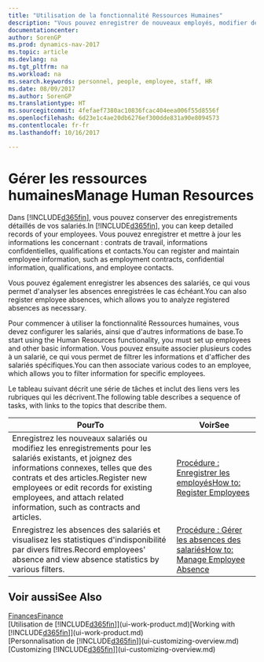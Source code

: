 ```yaml
---
title: "Utilisation de la fonctionnalité Ressources Humaines"
description: "Vous pouvez enregistrer de nouveaux employés, modifier des informations sur le personnel existant, et enregistrer et analyser les absences."
documentationcenter: 
author: SorenGP
ms.prod: dynamics-nav-2017
ms.topic: article
ms.devlang: na
ms.tgt_pltfrm: na
ms.workload: na
ms.search.keywords: personnel, people, employee, staff, HR
ms.date: 08/09/2017
ms.author: SorenGP
ms.translationtype: HT
ms.sourcegitcommit: 4fefaef7380ac10836fcac404eea006f55d8556f
ms.openlocfilehash: 6d23e1c4ae20db6276ef300dde831a90e8094573
ms.contentlocale: fr-fr
ms.lasthandoff: 10/16/2017

---
```

# <a name="manage-human-resources"></a><span data-ttu-id="3339e-103">Gérer les ressources humaines</span><span class="sxs-lookup"><span data-stu-id="3339e-103">Manage Human Resources</span></span>
<span data-ttu-id="3339e-104">Dans [!INCLUDE[d365fin](includes/d365fin_md.md)], vous pouvez conserver des enregistrements détaillés de vos salariés.</span><span class="sxs-lookup"><span data-stu-id="3339e-104">In [!INCLUDE[d365fin](includes/d365fin_md.md)], you can keep detailed records of your employees.</span></span> <span data-ttu-id="3339e-105">Vous pouvez enregistrer et mettre à jour les informations les concernant : contrats de travail, informations confidentielles, qualifications et contacts.</span><span class="sxs-lookup"><span data-stu-id="3339e-105">You can register and maintain employee information, such as employment contracts, confidential information, qualifications, and employee contacts.</span></span>

<span data-ttu-id="3339e-106">Vous pouvez également enregistrer les absences des salariés, ce qui vous permet d'analyser les absences enregistrées le cas échéant.</span><span class="sxs-lookup"><span data-stu-id="3339e-106">You can also register employee absences, which allows you to analyze registered absences as necessary.</span></span>

<span data-ttu-id="3339e-107">Pour commencer à utiliser la fonctionnalité Ressources humaines, vous devez configurer les salariés, ainsi que d'autres informations de base.</span><span class="sxs-lookup"><span data-stu-id="3339e-107">To start using the Human Resources functionality, you must set up employees and other basic information.</span></span> <span data-ttu-id="3339e-108">Vous pouvez ensuite associer plusieurs codes à un salarié, ce qui vous permet de filtrer les informations et d'afficher des salariés spécifiques.</span><span class="sxs-lookup"><span data-stu-id="3339e-108">You can then associate various codes to an employee, which allows you to filter information for specific employees.</span></span>

<span data-ttu-id="3339e-109">Le tableau suivant décrit une série de tâches et inclut des liens vers les rubriques qui les décrivent.</span><span class="sxs-lookup"><span data-stu-id="3339e-109">The following table describes a sequence of tasks, with links to the topics that describe them.</span></span>

| <span data-ttu-id="3339e-110">Pour</span><span class="sxs-lookup"><span data-stu-id="3339e-110">To</span></span> | <span data-ttu-id="3339e-111">Voir</span><span class="sxs-lookup"><span data-stu-id="3339e-111">See</span></span> |
| --- | --- |
| <span data-ttu-id="3339e-112">Enregistrez les nouveaux salariés ou modifiez les enregistrements pour les salariés existants, et joignez des informations connexes, telles que des contrats et des articles.</span><span class="sxs-lookup"><span data-stu-id="3339e-112">Register new employees or edit records for existing employees, and attach related information, such as contracts and articles.</span></span> |[<span data-ttu-id="3339e-113">Procédure : Enregistrer les employés</span><span class="sxs-lookup"><span data-stu-id="3339e-113">How to: Register Employees</span></span>](hr-how-register-employees.md) |
| <span data-ttu-id="3339e-114">Enregistrez les absences des salariés et visualisez les statistiques d'indisponibilité par divers filtres.</span><span class="sxs-lookup"><span data-stu-id="3339e-114">Record employees' absence and view absence statistics by various filters.</span></span> |[<span data-ttu-id="3339e-115">Procédure : Gérer les absences des salariés</span><span class="sxs-lookup"><span data-stu-id="3339e-115">How to: Manage Employee Absence</span></span>](hr-how-manage-absence.md) |

## <a name="see-also"></a><span data-ttu-id="3339e-116">Voir aussi</span><span class="sxs-lookup"><span data-stu-id="3339e-116">See Also</span></span>
[<span data-ttu-id="3339e-117">Finances</span><span class="sxs-lookup"><span data-stu-id="3339e-117">Finance</span></span>](finance.md)  
<span data-ttu-id="3339e-118">[Utilisation de [!INCLUDE[d365fin](includes/d365fin_md.md)]](ui-work-product.md)</span><span class="sxs-lookup"><span data-stu-id="3339e-118">[Working with [!INCLUDE[d365fin](includes/d365fin_md.md)]](ui-work-product.md)</span></span>  
<span data-ttu-id="3339e-119">[Personnalisation de [!INCLUDE[d365fin](includes/d365fin_md.md)]](ui-customizing-overview.md)</span><span class="sxs-lookup"><span data-stu-id="3339e-119">[Customizing [!INCLUDE[d365fin](includes/d365fin_md.md)]](ui-customizing-overview.md)</span></span>        

